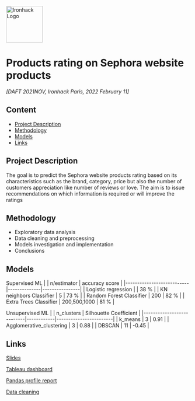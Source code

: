 <img src="https://bit.ly/2VnXWr2" alt="Ironhack Logo" width="100"/>

# Products rating on Sephora website products
*[DAFT 2021NOV, Ironhack Paris, 2022 February 11]*

## Content
- [Project Description](#project-description)
- [Methodology](#Methodology)
- [Models](#Models)
- [Links](#links)

## Project Description
The goal is to predict the Sephora website products rating based on its characteristics such as the brand, category, price but also the number of customers appreciation like number of reviews or love. The aim is to issue recommendations on which information is required or will improve the ratings


## Methodology
- Exploratory data analysis 
- Data cleaning and preprocessing
- Models investigation and implementation
- Conclusions

## Models
Supervised ML
|                           | n/estimator  | accuracy score |
|---------------------------|--------------|----------------|
| Logistic regression       |              | 38 %           | 
| KN neighbors Classifier   | 5            | 73 %           | 
| Random Forest Classifier  | 200          | 82 %           | 
| Extra Trees Classifier    | 200,500,1000 | 81 %           |

Unsupervised ML
|                           | n_clusters | Silhouette Coefficient | 
|---------------------------|------------|------------------------|
| k_means                   | 3          | 0.91                   | 
| Agglomerative_clustering  | 3          | 0.88                   | 
| DBSCAN                    | 11         | -0.45                  | 


## Links

[Slides](https://github.com/ouykhy/Products-rating-on-Sephora-website/blob/main/Sephora%20presentation.pptx)

[Tableau dashboard](https://public.tableau.com/app/profile/ouykhy/viz/sephora_16444985608310/EDA?publish=yes)

[Pandas profile report](https://github.com/ouykhy/Products-rating-on-Sephora-website/blob/main/sephora.html)

[Data cleaning](https://github.com/ouykhy/Products-rating-on-Sephora-website/blob/main/sephora_final.ipynb) 





